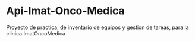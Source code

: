 # Api-Imat-Onco-Medica
Proyecto de practica, de inventario de equipos y gestion de tareas, para la clinica ImatOncoMedica

